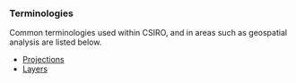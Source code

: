 ### Terminologies

Common terminologies used within CSIRO, and in areas such as geospatial analysis are listed below.

* [Projections](Terminologies/Projections.md)
* [Layers](Terminologies/Layers.md)